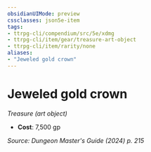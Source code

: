 ```yaml
---
obsidianUIMode: preview
cssclasses: json5e-item
tags:
- ttrpg-cli/compendium/src/5e/xdmg
- ttrpg-cli/item/gear/treasure-art-object
- ttrpg-cli/item/rarity/none
aliases: 
- "Jeweled gold crown"
---
```

# Jeweled gold crown
*Treasure (art object)*  

- **Cost**: 7,500 gp

*Source: Dungeon Master's Guide (2024) p. 215*